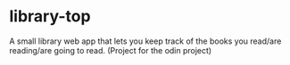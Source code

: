 # library-top
A small library web app that lets you keep track of the books you read/are reading/are going to read. (Project for the odin project)
